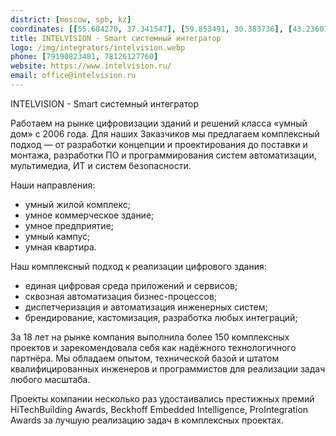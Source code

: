 ```yaml
---
district: [moscow, spb, kz]
coordinates: [[55.684270, 37.341547], [59.853491, 30.383736], [43.236073, 76.959694]]
title: INTELVISION - Smart системный интегратор
logo: /img/integrators/intelvision.webp
phone: [79190823481, 78126127760]
website: https://www.intelvision.ru/
email: office@intelvision.ru
---
```


INTELVISION - Smart системный интегратор

Работаем на рынке цифровизации зданий и решений класса «умный дом» с 2006 года. Для наших Заказчиков мы предлагаем комплексный подход — от разработки концепции и проектирования до поставки и монтажа, разработки ПО и программирования систем автоматизации, мультимедиа, ИТ и систем безопасности.

Наши направления:
* умный жилой комплекс;
* умное коммерческое здание;
* умное предприятие;
* умный кампус;
* умная квартира.

Наш комплексный подход к реализации цифрового здания:
* единая цифровая среда приложений и сервисов;
* сквозная автоматизация бизнес-процессов;
* диспетчеризация и автоматизация инженерных систем;
* брендирование, кастомизация, разработка любых интеграций;

За 18 лет на рынке компания выполнила более 150 комплексных проектов и зарекомендовала себя как надёжного технологичного партнёра. Мы обладаем опытом, технической базой и штатом квалифицированных инженеров и программистов для реализации задач любого масштаба.

Проекты компании несколько раз удостаивались престижных премий HiTechBuilding Awards, Beckhoff Embedded Intelligence, ProIntegration Awards за лучшую реализацию задач в комплексных проектах.
